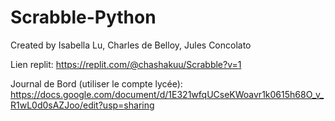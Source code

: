 # Scrabble-Python

Created by Isabella Lu, Charles de Belloy, Jules Concolato

Lien replit: https://replit.com/@chashakuu/Scrabble?v=1

Journal de Bord (utiliser le compte lycée): https://docs.google.com/document/d/1E321wfqUCseKWoavr1k0615h68O_v_R1wL0d0sAZJoo/edit?usp=sharing
